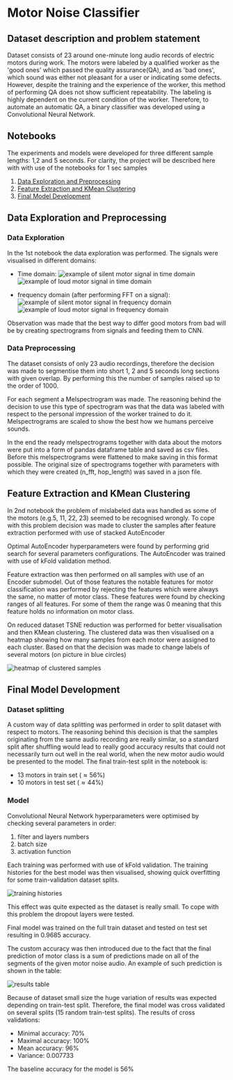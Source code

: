 # Motor Noise Classifier

## Dataset description and problem statement

Dataset consists of 23 around one-minute long audio records of electric motors during work. The motors were labeled by a qualified worker as the 'good ones' which passed the quality assurance(QA), and as 'bad ones', which sound was either not pleasant for a user or indicating some defects. However, despite the training and the experience of the worker, this method of performing QA does not show sufficient repeatability. The labeling is highly dependent on the current condition of the worker. Therefore, to automate an automatic QA, a binary classifier was developed using a Convolutional Neural Network.

## Notebooks
The experiments and models were developed for three different sample lengths: 1,2 and 5 seconds. For clarity, the project will be described here with with use of the notebooks for 1 sec samples
1. [Data Exploration and Preprocessing](https://github.com/marcinstopyra/motor_noise_clf/blob/master/00_data_exploration_and_preprocess_1sec.ipynb)
2. [Feature Extraction and KMean Clustering](https://github.com/marcinstopyra/motor_noise_clf/blob/master/10_Cluster_1sec_samples.ipynb)
3. [Final Model Development](https://github.com/marcinstopyra/motor_noise_clf/blob/master/20_CNN_1sec_samples.ipynb)

## Data Exploration and Preprocessing
### Data Exploration
In the 1st notebook the data exploration was performed. The signals were visualised in different domains:
- Time domain: 
![example of silent motor signal in time domain](/images/time_domain1.png)
![example of loud motor signal in time domain](/images/time_domain2.png)

- frequency domain (after performing FFT on a signal):
![example of silent motor signal in frequency domain](/images/freq_domain1.png)
![example of loud motor signal in frequency domain](/images/freq_domain2.png)

Observation was made that the best way to differ good motors from bad will be by creating spectrograms from signals and feeding them to CNN.

### Data Preprocessing
The dataset consists of only 23 audio recordings, therefore the decision was made to segmentise them into short 1, 2 and 5 seconds long sections with given overlap. By performing this the number of samples raised up to the order of 1000.

For each segment a Melspectrogram was made. The reasoning behind the decision to use this type of spectrogram was that the data was labeled with respect to the personal impression of the worker trained to do it. Melspectrograms are scaled to show the best how we humans perceive sounds.

In the end the ready melspectrograms together with data about the motors were put into a form of pandas dataframe table and saved as csv files. Before this melspectrograms were flattened to make saving in this format possible. The original size of spectrograms together with parameters with which they were created (n_fft, hop_length) was saved in a json file.

## Feature Extraction and KMean Clustering
In 2nd notebook the problem of mislabeled data was handled as some of the motors (e.g.5, 11, 22, 23) seemed to be recognised wrongly. To cope with this problem decision was made to cluster the samples after feature extraction performed with use of stacked AutoEncoder

Optimal AutoEncoder hyperparameters were found by performing grid search for several parameters configurations. The AutoEncoder was trained with use of kFold validation method.

Feature extraction was then performed on all samples with use of an Encoder submodel. Out of those features the notable features for motor classification was performed by rejecting the features which were always the same, no matter of motor class. These features were found by checking ranges of all features. For some of them the range was 0 meaning that this feature holds no information on motor class.

On reduced dataset TSNE reduction was performed for better visualisation and then KMean clustering. The clustered data was then visualised on a heatmap showing how many samples from each motor were assigned to each cluster. Based on that the decision was made to change labels of several motors (on picture in blue circles)


![heatmap of clustered samples](/images/heatmap.png)

## Final Model Development
### Dataset splitting
A custom way of data splitting was performed in order to split dataset with respect to motors. The reasoning behind this decision is that the samples originating from the same audio recording are really similar, so a standard split after shuffling would lead to really good accuracy results that could not necessarily turn out well in the real world, when the new motor audio would be presented to the model. The final train-test split in the notebook is:
- 13 motors in train set ($\approx 56$%)
- 10 motors in test set ($\approx 44$%)

### Model
Convolutional Neural Network hyperparameters were optimised by checking several parameters in order:
1. filter and layers numbers
2. batch size
3. activation function

Each training was performed with use of kFold validation. The training histories for the best model was then visualised, showing quick overfitting for some train-validation dataset splits.


![training histories](/images/training_history.png)

This effect was quite expected as the dataset is really small. To cope with this problem the dropout layers were tested.

Final model was trained on the full train dataset and tested on test set resulting in 0.9685 accuracy.

The custom accuracy was then introduced due to the fact that the final prediction of motor class is a sum of predictions made on all of the segments of the given motor noise audio. 
An example of such prediction is shown in the table:


![results table](/images/pred_table.png)

Because of dataset small size the huge variation of results was expected depending on train-test split. Therefore, the final model was cross validated on several splits (15 random train-test splits). The results of cross validations:
- Minimal accuracy: 70%
- Maximal accuracy: 100%
- Mean accuracy: 96%
- Variance: 0.007733

The baseline accuracy for the model is 56%